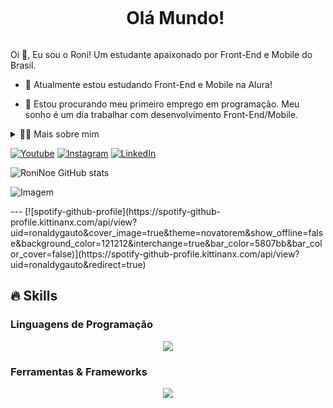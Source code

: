 <!--título-->
<div id="user-content-toc">
  <ul align="center">
    <summary><h1 style="display: inline-block">Olá Mundo!</h1></summary>
</div>

<!-- Presentation -->
<p>
  Oi 👋, Eu sou o Roni! Um estudante apaixonado por Front-End e Mobile do Brasil.

  - 🌱 Atualmente estou estudando Front-End e Mobile na Alura!

  - 🔭 Estou procurando meu primeiro emprego em programação. Meu sonho é um dia trabalhar com desenvolvimento Front-End/Mobile.
</p>

<!-- Dropdown -->
<details>
  <summary>👨‍💻 Mais sobre mim</summary>

  - 💬 Tenho 24 anos e atualmente moro no Rio Grande do Sul, Brasil. Atualmente, trabalho como Assistente de TI Júnior em uma empresa de telecomunicações local, especificamente em suporte ao cliente. Isso me permitiu desenvolver ainda mais minhas habilidades analíticas e de gerenciamento de problemas, bem como minha capacidade de me comunicar em diferentes idiomas. Estou estudando inglês por conta própria e ainda não tenho experiência em programação ou desenvolvimento. Estou começando no mundo da criação de conteúdo relacionado ao aprendizado de programação para pessoas que, como eu, sonham em se tornar programadores.

  - ⚡ Gosto de ler, aprender algo novo todos os dias, imprimir coisas novas em 3D, assistir a filmes e jogar! Acredito que nossos interesses pessoais contribuem para uma percepção mais refinada das coisas e para a resolução de problemas. \o/
</details>

<!-- Links -->
[![Youtube](https://img.shields.io/badge/YouTube-FF0000?style=for-the-badge&logo=youtube&logoColor=white)](https://www.youtube.com/channel/UC3684cxuINu8aV8MikzHlvQ)
[![Instagram](https://img.shields.io/badge/Instagram-E4405F?style=for-the-badge&logo=instagram&logoColor=white)](https://www.instagram.com/mc_ronaldys/)
[![LinkedIn](https://img.shields.io/badge/LinkedIn-0077B5?style=for-the-badge&logo=linkedin&logoColor=white)](https://www.linkedin.com/in/ronald-noetzold)

<!-- GithubStats -->
![RoniNoe GitHub stats](https://github-readme-stats.vercel.app/api?username=RoniNoe&show_icons=true&theme=tokyonight)
<br>

<!-- Portfolio -->
<!-- ## Portfolio:
 - [Seaborn Data Visualization](https://github.com/VariableBee/seaborn-data-visualization)
- [Exploratory Data Analysis](https://github.com/VariableBee/EDA_Loggi)
- [Interactive Data Visualization](https://github.com/VariableBee/COVID_19_DASHBOARD)
- [Data Querying and Analysis](https://github.com/VariableBee/AWS_Athena_Queries)
- [Client Registry System](https://github.com/VariableBee/Cartorio)
-->
<!-- GIF -->
<p align="left">
  <img align="center" src="https://media3.giphy.com/media/v1.Y2lkPTc5MGI3NjExb2ViNHV4Zno4cGswZ2RyZmhpZnF0cWZhaXcyaG0xNW92OXRtMnF4YSZlcD12MV9pbnRlcm5hbF9naWZfYnlfaWQmY3Q9Zw/LXxWO0pgGEma8W40A9/giphy.gif" alt="Imagem">
</p>
---
<!--Spotify -->
[![spotify-github-profile](https://spotify-github-profile.kittinanx.com/api/view?uid=ronaldygauto&cover_image=true&theme=novatorem&show_offline=false&background_color=121212&interchange=true&bar_color=5807bb&bar_color_cover=false)](https://spotify-github-profile.kittinanx.com/api/view?uid=ronaldygauto&redirect=true)

## 🔥 Skills
<!-- Skills: Programming Languages -->
  <div style="flex-basis: 48%;">
    <h3>Linguagens de Programação</h3>
    <p align="center">
    <a href="https://skillicons.dev">
        <img src="https://skillicons.dev/icons?i=js,html,css,react,"/>
      </a>
    </p>
  </div>
    
  <!-- Skills: Tools & Frameworks -->
  <div style="flex-basis: 48%;">
    <h3>Ferramentas & Frameworks</h3>
        <p align="center">
    <a href="https://skillicons.dev">
        <img src="https://skillicons.dev/icons?i=vscode,figma,docker,git,notion,wordpress"/>
      </a>
    </p>
  </div>
  
  <!-- Skills: Libraries 
  <div style="flex-basis: 48%;">
    <h3>Libraries</h3>
    <img align="center" alt="Numpy" height="30" width="40" src="https://cdn.jsdelivr.net/gh/devicons/devicon/icons/numpy/numpy-original.svg">
    <img align="center" alt="Pandas" src="https://raw.githubusercontent.com/devicons/devicon/2ae2a900d2f041da66e950e4d48052658d850630/icons/pandas/pandas-original.svg" alt="pandas" width="40" height="40"/>
    <img align="center" alt="Seaborn" src="https://seaborn.pydata.org/_images/logo-mark-lightbg.svg" alt="seaborn" width="40" height="40"/>
    <img align="center" alt="Scikit-learn" src="https://upload.wikimedia.org/wikipedia/commons/0/05/Scikit_learn_logo_small.svg" alt="scikit_learn" width="40" height="40"/>
  </div>
  -->
